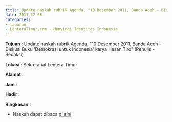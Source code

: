 ```yaml
---
title: Update naskah rubrik Agenda, "10 Desember 2011, Banda Aceh – Diskusi Buku 'Demokrasi untuk Indonesia' karya Hasan Tiro" (Penulis - Redaksi)
date: 2011-12-08
categories:
- laporan
- LenteraTimur.com - Menyingi Identitas Indonesia
---
```


**Tujuan** : Update naskah rubrik Agenda, "10 Desember 2011, Banda Aceh – Diskusi Buku 'Demokrasi untuk Indonesia' karya Hasan Tiro" (Penulis - Redaksi)

**Lokasi** : Sekretariat Lentera Timur

**Alamat** : 

**Jam** : 

**Hadir** : 

**Ringkasan** : 
* Naskah dapat dibaca [di sini](http://www.lenteratimur.com/10-desember-2011-banda-aceh-diskusi-buku-demokrasi-untuk-indonesia-karya-hasan-tiro/)
